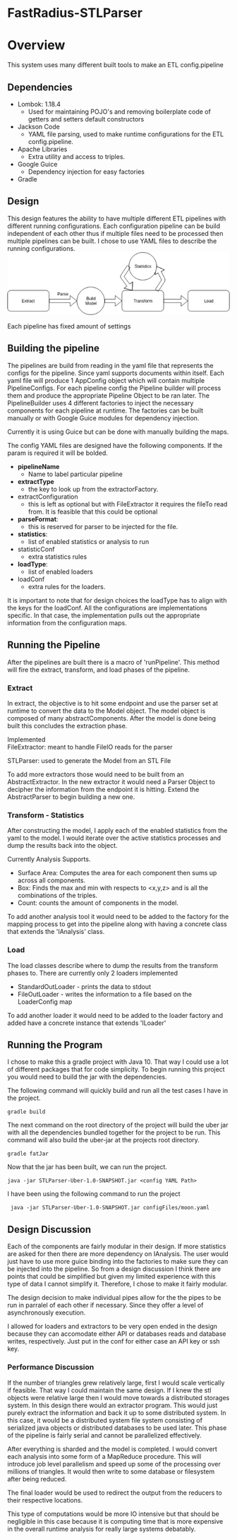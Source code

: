# FastRadius-STLParser
# Overview
This system uses many different built tools to make an ETL config.pipeline

## Dependencies  
- Lombok: 1.18.4
    - Used for maintaining POJO's and removing boilerplate code of getters and setters
    default constructors
- Jackson Code
    - YAML file parsing, used to make runtime configurations for the ETL config.pipeline.
- Apache Libraries
    - Extra utility and access to triples.
- Google Guice
    - Dependency injection for easy factories
- Gradle

## Design
This design features the ability to have multiple different ETL pipelines with different running 
configurations. Each configuration pipeline can be build independent of each other thus if multiple files 
need to be processed then multiple pipelines can be built. I chose to use YAML files to describe the running 
configurations. 
![Test Image 3](images/flowDiagram.jpg "Flow Diagram")

Each pipeline has fixed amount of settings

## Building the pipeline
The pipelines are build from reading in the yaml file that represents the configs for the pipeline. Since 
yaml supports documents within itself. Each yaml file will produce 1 AppConfig object which will contain multiple
PipelineConfigs. For each pipeline config the Pipeline builder will process them and produce the appropriate 
Pipeline Object to be ran later. The PipelineBuilder uses 4 different factories to inject the necessary components 
for each pipeline at runtime. The factories can be built manually or with Google Guice modules for dependency 
injection. 

Currently it is using Guice but can be done with manually building the maps. 

The config YAML files are designed have the following components. If the param is required it will be bolded.   
- **pipelineName**  
    - Name to label particular pipeline  
- **extractType**
    - the key to look up from the extractorFactory.   
- extractConfiguration
    - this is left as optional but with FileExtractor it requires the fileTo read from. It is feasible that this could be optional
- **parseFormat**:
    - this is reserved for parser to be injected for the file.
- **statistics**:
    - list of enabled statistics or analysis to run
- statisticConf
    - extra statistics rules
- **loadType**:
    - list of enabled loaders
- loadConf
    - extra rules for the loaders. 
    
 
    
It is important to note that for design choices the loadType has to align with the keys for the loadConf. 
All the configurations are implementations specific. In that case, the implementation pulls out the appropriate 
information from the configuration maps.

## Running the Pipeline
After the pipelines are built there is a macro of 'runPipeline'. This method will fire the 
extract, transform, and load phases of the pipeline.

### Extract 
In extract, the objective is to hit some endpoint and use the parser set at runtime to convert 
the data to the Model object. The model object is composed of many abstractComponents. After the model is
done being built this concludes the extraction phase.  

Implemented  
FileExtractor: meant to handle FileIO reads for the parser

STLParser: used to generate the Model from an STL File

To add more extractors those would need to be built from an AbstractExtractor. In the new extractor 
it would need a Parser Object to decipher the information from the endpoint it is hitting. Extend the AbstractParser 
to begin building a new one. 

### Transform - Statistics 
After constructing the model, I apply each of the enabled statistics from the yaml to the 
model. I would iterate over the active statistics processes and dump the results 
back into the object. 

Currently Analysis Supports.
- Surface Area: Computes the area for each component then sums up across all components.  
- Box: Finds the max and min with respects to <x,y,z>  and is all the combinations of the triples. 
- Count: counts the amount of components in the model.   

To add another analysis tool it would need to be added to the factory for the mapping process to get into the 
pipeline along with having a concrete class that extends the 'IAnalysis' class.

### Load
The load classes describe where to dump the results from the transform phases to. There are currently only 2 
loaders implemented
- StandardOutLoader - prints the data to stdout
- FileOutLoader - writes the information to a file based on the LoaderConfig map

To add another loader it would need to be added to the loader factory and added have a concrete instance that extends 
'ILoader'

## Running the Program
I chose to make this a gradle project with Java 10. That way I could use a lot of different packages that for 
code simplicity.  To begin running this project you would need to build the jar with the dependencies. 

The following command will quickly build and run all the test cases I have in the project.
```
gradle build
```

The next command on the root directory of the project will build the uber jar with all the dependencies bundled together 
for the project to be run. This command will also build the uber-jar at the projects root directory.
```
gradle fatJar
```

Now that the jar has been built, we can run the project.
```
java -jar STLParser-Uber-1.0-SNAPSHOT.jar <config YAML Path> 
```

I have been using the following command to run the project
```
 java -jar STLParser-Uber-1.0-SNAPSHOT.jar configFiles/moon.yaml 
```

## Design Discussion
Each of the components are fairly modular in their design. If more statistics are asked for then there are more 
dependency on IAnalysis. The user would just have to use more guice binding into the factories to make sure they can be 
injected into the pipeline. So from a design discussion I think there are points that could be simplified but given my 
limited experience with this type of data I cannot simplify it. Therefore, I chose to make it fairly modular. 
 
The design decision to make individual pipes allow for the the pipes to be run in parralel of each other if necessary. 
Since they offer a level of asynchronously execution. 

I allowed for loaders and extractors to be very open ended in the design because they can accomodate either API or 
databases reads and database writes, respectively. Just put in the conf for either case an API key or ssh key. 

### Performance Discussion
If the number of triangles grew relatively large, first I would scale vertically if feasible. That way I could maintain 
the same design. If I knew the stl objects were relative large then I would move towards a distributed storages system. 
In this design there would an extractor program. This would just purely extract the information and back it up to some 
distributed system. In this case, it would be a distributed system file system consisting of serialized java objects or 
distributed databases to be used later. This phase of the pipeline is fairly serial and cannot be parallelized effectively.

After everything is sharded and the model is completed. I would convert each analysis into some form of a MapReduce procedure. 
This will introduce job level parallelism and speed up some of the processing over millions of triangles. It would then 
write to some database or filesystem after being reduced. 

The final loader would be used to redirect the output from the reducers to their respective locations.

This type of computations would be more IO intensive but that should be negligible in this case because it is computing 
time that is more expensive in the overall runtime analysis for really large systems debatably.    
